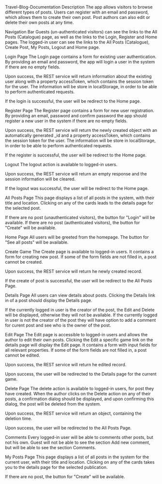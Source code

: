 Travel-Blog-Documentation
Description
The app allows visitors to browse different types of posts. Users can register with an email and password, which allows them to create their own post. Post authors can also edit or delete their own posts at any time.

Navigation Bar
Guests (un-authenticated visitors) can see the links to the All Posts (Catalogue) page, as well as the links to the Login, Register and Home pages. The logged-in user can see the links to the All Posts (Catalogue), Create Post, My Posts, Logout and Home page.

Login Page
The Login page contains a form for existing user authentication. By providing an email and password, the app will login a user in the system if there are no empty fields.

Upon success, the REST service will return information about the existing user along with a property accessToken, which contains the session token for the user. The information will be store in localStorage, in order to be able to perform authenticated requests.

If the login is successful, the user will be redirect to the Home page.

Register Page
The Register page contains a form for new user registration. By providing an email, password and confirm password the app should register a new user in the system if there are no empty fields.

Upon success, the REST service will return the newly created object with an automatically generated _id and a property accessToken, which contains the session token for the user. The information will be store in localStorage, in order to be able to perform authenticated requests.

If the register is successful, the user will be redirect to the Home page.

Logout
The logout action is available to logged-in users.

Upon success, the REST service will return an empty response and the session information will be cleared.

If the logout was successful, the user will be redirect to the Home page.

All Posts Page
This page displays a list of all posts in the system, with their title and location. Clicking on any of the cards leads to the details page for the selected post.

If there are no post (unauthenticated visitors), the button for "Login" will be available. If there are no post (authenticated visitors), the button for "Create" will be available.

Home Page
All users will be greeted from the homepage. The button for "See all posts" will be available.

Create Game
The Create page is available to logged-in users. It contains a form for creating new post. If some of the form fields are not filled in, a post cannot be created.

Upon success, the REST service will return he newly created record.

If the create of post is successful, the user will be redirect to the All Posts Page.

Details Page
All users can view details about posts. Clicking the Details link in of a post should display the Details page.

If the currently logged in user is the creator of the post, the Edit and Delete will be displayed, otherwise they will not be available. If the currently logged in user is not the creator of the post they will have option to add a comment for curent post and see who is the owner of the post.

Edit Page
The Edit page is accessible to logged-in users and allows the author to edit their own posts. Clicking the Edit a specific game link on the details page will display the Edit page. It contains a form with input fields for all relevant properties. If some of the form fields are not filled in, a post cannot be edited.

Upon success, the REST service will return he edited record.

Upon success, the user will be redirected to the Details page for the current game.

Delete Page
The delete action is available to logged-in users, for post they have created. When the author clicks on the Delete action on any of their posts, a confirmation dialog should be displayed, and upon confirming this dialog, the post will be deleted from the system.

Upon success, the REST service will return an object, containing the deletion time.

Upon success, the user will be redirected to the All Posts Page.

Comments
Every logged-in user will be able to comments other posts, but not his own. Guest will not be able to see the section Add new comment, but will be able to see the section Comments.

My Posts Page
This page displays a list of all posts in the system for the current user, with their title and location. Clicking on any of the cards takes you to the details page for the selected publication.

If there are no post, the button for "Create" will be available.
